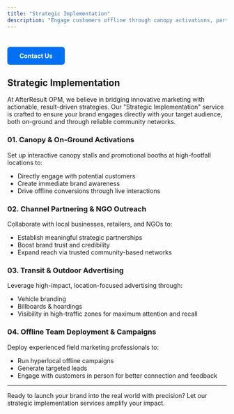 ```yaml
---
title: "Strategic Implementation"
description: "Engage customers offline through canopy activations, partnerships, and outdoor campaigns."
---
```

<a href="/contact" style="
  display: inline-block;
  padding: 12px 28px;
  background-color: #0070f3;
  color: #fff;
  border-radius: 6px;
  text-decoration: none;
  font-weight: bold;
  margin-top: 24px;
  transition: background 0.2s;
">
  Contact Us
</a>

## Strategic Implementation

At AfterResult OPM, we believe in bridging innovative marketing with actionable, result-driven strategies. Our "Strategic Implementation" service is crafted to ensure your brand engages directly with your target audience, both on-ground and through reliable community networks.

### 01. Canopy & On-Ground Activations
Set up interactive canopy stalls and promotional booths at high-footfall locations to:
- Directly engage with potential customers
- Create immediate brand awareness
- Drive offline conversions through live interactions

### 02. Channel Partnering & NGO Outreach
Collaborate with local businesses, retailers, and NGOs to:
- Establish meaningful strategic partnerships
- Boost brand trust and credibility
- Expand reach via trusted community-based networks

### 03. Transit & Outdoor Advertising
Leverage high-impact, location-focused advertising through:
- Vehicle branding
- Billboards & hoardings
- Visibility in high-traffic zones for maximum attention and recall

### 04. Offline Team Deployment & Campaigns
Deploy experienced field marketing professionals to:
- Run hyperlocal offline campaigns
- Generate targeted leads
- Engage with customers in person for better connection and feedback

---

Ready to launch your brand into the real world with precision? Let our strategic implementation services amplify your impact.
